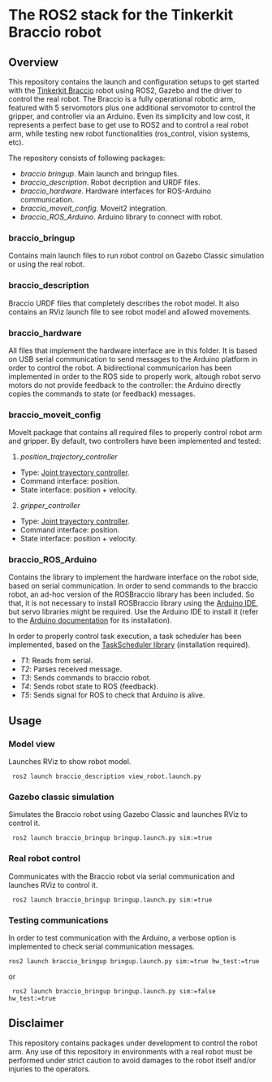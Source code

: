 # The ROS2 stack for the Tinkerkit Braccio robot

## Overview

This repository contains the launch and configuration setups to get started with the [Tinkerkit Braccio][1] robot using ROS2, Gazebo and the driver to control the real robot. The Braccio is a fully operational robotic arm, featured with 5 servomotors plus one additional servomotor to control the gripper, and controller via an Arduino. Even its simplicity and low cost, it represents a perfect base to get use to ROS2 and to control a real robot arm, while testing new robot functionalities (ros_control, vision systems, etc).

The repository consists of following packages:

* *braccio bringup*. Main launch and bringup files.
* *braccio_description*. Robot decription and URDF files.
* *braccio_hardware*. Hardware interfaces for ROS-Arduino communication.
* *braccio_moveit_config*. Moveit2 integration.
* *braccio_ROS_Arduino*. Arduino library to connect with robot.

### braccio_bringup

Contains main launch files to run robot control on Gazebo Classic simulation or using the real robot.

### braccio_description

Braccio URDF files that completely describes the robot model. It also contains an RViz launch file to see robot model and allowed movements.

### braccio_hardware

All files that implement the hardware interface are in this folder. It is based on USB serial communication to send messages to the Arduino platform in order to control the robot. A bidirectional communicarion has been implemented in order to the ROS side to properly work, altough robot servo motors do not provide feedback to the controller: the Arduino directly copies the commands to state (or feedback) messages.

### braccio_moveit_config

MoveIt package that contains all required files to properly control robot arm and gripper. By default, two controllers have been implemented and tested:

1. *position_trajectory_controller*

* Type: [Joint trayectory controller][2].
* Command interface: position.
* State interface: position + velocity.

2. *gripper_controller*

* Type: [Joint trayectory controller][2].
* Command interface: position.
* State interface: position + velocity.

### braccio_ROS_Arduino

Contains the library to implement the hardware interface on the robot side, based on serial communication. In order to send commands to the braccio robot, an ad-hoc version of the ROSBraccio library has been included. So that, it is not necessary to install ROSBraccio library using the [Arduino IDE][3], but servo libraries might be required. Use the Arduino IDE to install it (refer to the [Arduino documentation][4] for its installation).

In order to properly control task execution, a task scheduler has been implemented, based on the [TaskScheduler library][5] (installation required).

* *T1*: Reads from serial.
* *T2*: Parses received message.
* *T3*: Sends commands to braccio robot.
* *T4*: Sends robot state to ROS (feedback).
* *T5*: Sends signal for ROS to check that Arduino is alive.

## Usage

### Model view

Launches RViz to show robot model.

     ros2 launch braccio_description view_robot.launch.py

### Gazebo classic simulation

Simulates the Braccio robot using Gazebo Classic and launches RViz to control it.

     ros2 launch braccio_bringup bringup.launch.py sim:=true

### Real robot control

Communicates with the Braccio robot via serial communication and launches RViz to control it.

     ros2 launch braccio_bringup bringup.launch.py sim:=true

### Testing communications

In order to test communication with the Arduino, a verbose option is implemented to check serial communication messages.

    ros2 launch braccio_bringup bringup.launch.py sim:=true hw_test:=true

or

     ros2 launch braccio_bringup bringup.launch.py sim:=false hw_test:=true


## Disclaimer

This repository contains packages under development to control the robot arm. Any use of this repository in environments with a real robot must be performed under strict caution to avoid damages to the robot itself and/or injuries to the operators.


[1]: https://store.arduino.cc/en-es/products/tinkerkit-braccio-robot?gad_source=1&gclid=Cj0KCQjwrp-3BhDgARIsAEWJ6SzPdT7gC3EQNAJt74VFt3OlSA6UL32x-Dm_4-oCrWqlIVi4uy5s2xsaAqwvEALw_wcB

[2]: https://control.ros.org/rolling/doc/ros2_controllers/joint_trajectory_controller/doc/userdoc.html

[3]: https://www.arduino.cc/en/software

[4]: https://docs.arduino.cc/software/ide-v2/tutorials/ide-v2-installing-a-library/

[5]: https://github.com/arkhipenko/TaskScheduler

